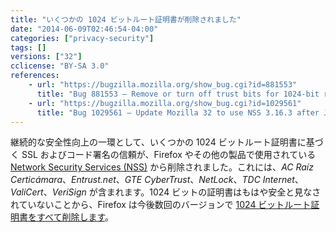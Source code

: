 ```yaml
---
title: "いくつかの 1024 ビットルート証明書が削除されました"
date: "2014-06-09T02:46:54-04:00"
categories: ["privacy-security"]
tags: []
versions: ["32"]
cclicense: "BY-SA 3.0"
references:
    - url: "https://bugzilla.mozilla.org/show_bug.cgi?id=881553"
      title: "Bug 881553 – Remove or turn off trust bits for 1024-bit root certs after December 31, 2013"
    - url: "https://bugzilla.mozilla.org/show_bug.cgi?id=1029561"
      title: "Bug 1029561 – Update Mozilla 32 to use NSS 3.16.3 after July 1st to include root CA updates"
---
```

継続的な安全性向上の一環として、いくつかの 1024 ビットルート証明書に基づく SSL およびコード署名の信頼が、Firefox やその他の製品で使用されている [Network Security Services (NSS)](https://developer.mozilla.org/docs/Mozilla/Projects/NSS) から削除されました。これには、*AC Raíz Certicámara*、*Entrust.net*、*GTE CyberTrust*、*NetLock*、*TDC Internet*、*ValiCert*、*VeriSign* が含まれます。1024 ビットの証明書はもはや安全と見なされていないことから、Firefox は今後数回のバージョンで [1024 ビットルート証明書をすべて削除します](https://wiki.mozilla.org/CA:MD5and1024)。
